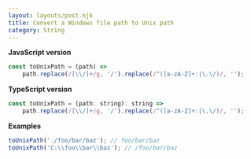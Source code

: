```yaml
---
layout: layouts/post.njk
title: Convert a Windows file path to Unix path
category: String
---
```


**JavaScript version**

```js
const toUnixPath = (path) =>
	path.replace(/[\\/]+/g, '/').replace(/^([a-zA-Z]+:|\.\/)/, '');
```

**TypeScript version**

```js
const toUnixPath = (path: string): string =>
	path.replace(/[\\/]+/g, '/').replace(/^([a-zA-Z]+:|\.\/)/, '');
```

**Examples**

```js
toUnixPath('./foo/bar/baz'); // foo/bar/baz
toUnixPath('C:\\foo\\bar\\baz'); // /foo/bar/baz
```

